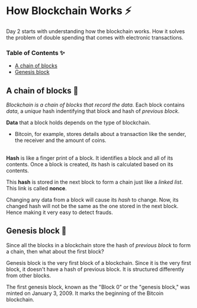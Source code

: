 # How Blockchain Works :zap:

Day 2 starts with understanding how the blockchain works. How it solves the problem of double spending that comes with electronic transactions.

### Table of Contents :sparkles:

- [A chain of blocks](#a-chain-of-blocks-🔗)
- [Genesis block](#genesis-block-🌱)

## A chain of blocks 🔗

_Blockchain is a chain of blocks that record the data._ Each block contains _data_, a _unique_ hash indentifying that block and hash of _previous block_.

**Data** that a block holds depends on the type of blockchain.

- Bitcoin, for example, stores details about a transaction like the sender, the receiver and the amount of coins.
  <br/> <br/>

**Hash** is like a finger print of a block. It identifies a block and all of its contents. Once a block is created, its hash is calculated based on its contents.

This **hash** is stored in the next block to form a chain just like a _linked list_. This link is called **nonce**.

Changing any data from a block will cause its _hash_ to change. Now, its changed hash will not be the same as the one stored in the next block. Hence making it very easy to detect frauds.

## Genesis block 🌱

Since all the blocks in a blockchain store the hash of _previous block_ to form a chain, then what about the first block?

Genesis block is the very first block of a blockchain. Since it is the very first block, it doesn't have a hash of previous block. It is structured differently from other blocks.

The first genesis block, known as the "Block 0" or the "genesis block," was minted on January 3, 2009. It marks the beginning of the Bitcoin blockchain.
